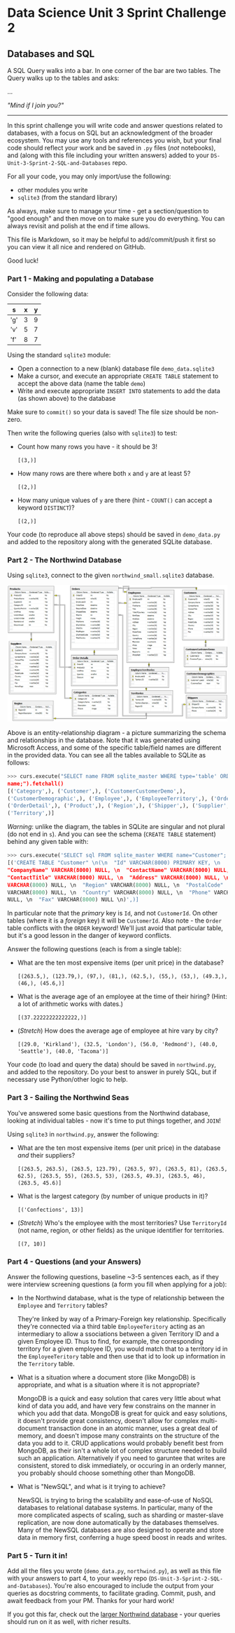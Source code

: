 # Data Science Unit 3 Sprint Challenge 2

## Databases and SQL

A SQL Query walks into a bar. In one corner of the bar are two tables. The Query
walks up to the tables and asks:

...

*"Mind if I join you?"*

---

In this sprint challenge you will write code and answer questions related to
databases, with a focus on SQL but an acknowledgment of the broader ecosystem.
You may use any tools and references you wish, but your final code should
reflect *your* work and be saved in `.py` files (*not* notebooks), and (along
with this file including your written answers) added to your
`DS-Unit-3-Sprint-2-SQL-and-Databases` repo.

For all your code, you may only import/use the following:
- other modules you write
- `sqlite3` (from the standard library)

As always, make sure to manage your time - get a section/question to "good
enough" and then move on to make sure you do everything. You can always revisit
and polish at the end if time allows.

This file is Markdown, so it may be helpful to add/commit/push it first so you
can view it all nice and rendered on GitHub.

Good luck!

### Part 1 - Making and populating a Database

Consider the following data:

| s   | x | y |
|-----|---|---|
| 'g' | 3 | 9 |
| 'v' | 5 | 7 |
| 'f' | 8 | 7 |

Using the standard `sqlite3` module:

- Open a connection to a new (blank) database file `demo_data.sqlite3`
- Make a cursor, and execute an appropriate `CREATE TABLE` statement to accept
  the above data (name the table `demo`)
- Write and execute appropriate `INSERT INTO` statements to add the data (as
  shown above) to the database

Make sure to `commit()` so your data is saved! The file size should be non-zero.

Then write the following queries (also with `sqlite3`) to test:

- Count how many rows you have - it should be 3!
  ```
  [(3,)]
  ```
- How many rows are there where both `x` and `y` are at least 5?
  ```
  [(2,)]
  ```
- How many unique values of `y` are there (hint - `COUNT()` can accept a keyword
  `DISTINCT`)?
  ```
  [(2,)]
  ```

Your code (to reproduce all above steps) should be saved in `demo_data.py` and
added to the repository along with the generated SQLite database.

### Part 2 - The Northwind Database

Using `sqlite3`, connect to the given `northwind_small.sqlite3` database.

![Northwind Entity-Relationship Diagram](./northwind_erd.png)

Above is an entity-relationship diagram - a picture summarizing the schema and
relationships in the database. Note that it was generated using Microsoft
Access, and some of the specific table/field names are different in the provided
data. You can see all the tables available to SQLite as follows:

```python
>>> curs.execute("SELECT name FROM sqlite_master WHERE type='table' ORDER BY
name;").fetchall()
[('Category',), ('Customer',), ('CustomerCustomerDemo',),
('CustomerDemographic',), ('Employee',), ('EmployeeTerritory',), ('Order',),
('OrderDetail',), ('Product',), ('Region',), ('Shipper',), ('Supplier',),
('Territory',)]
```

*Warning*: unlike the diagram, the tables in SQLite are singular and not plural
(do not end in `s`). And you can see the schema (`CREATE TABLE` statement)
behind any given table with:
```python
>>> curs.execute('SELECT sql FROM sqlite_master WHERE name="Customer";').fetchall()
[('CREATE TABLE "Customer" \n(\n  "Id" VARCHAR(8000) PRIMARY KEY, \n
"CompanyName" VARCHAR(8000) NULL, \n  "ContactName" VARCHAR(8000) NULL, \n
"ContactTitle" VARCHAR(8000) NULL, \n  "Address" VARCHAR(8000) NULL, \n  "City"
VARCHAR(8000) NULL, \n  "Region" VARCHAR(8000) NULL, \n  "PostalCode"
VARCHAR(8000) NULL, \n  "Country" VARCHAR(8000) NULL, \n  "Phone" VARCHAR(8000)
NULL, \n  "Fax" VARCHAR(8000) NULL \n)',)]
```

In particular note that the *primary* key is `Id`, and not `CustomerId`. On
other tables (where it is a *foreign* key) it will be `CustomerId`. Also note -
the `Order` table conflicts with the `ORDER` keyword! We'll just avoid that
particular table, but it's a good lesson in the danger of keyword conflicts.

Answer the following questions (each is from a single table):

- What are the ten most expensive items (per unit price) in the database?
  ```
  [(263.5,), (123.79,), (97,), (81,), (62.5,), (55,), (53,), (49.3,), (46,), (45.6,)]
  ```
- What is the average age of an employee at the time of their hiring? (Hint: a
  lot of arithmetic works with dates.)
  ```
  [(37.22222222222222,)]
  ```
- (*Stretch*) How does the average age of employee at hire vary by city?
  ```
  [(29.0, 'Kirkland'), (32.5, 'London'), (56.0, 'Redmond'), (40.0, 'Seattle'), (40.0, 'Tacoma')]
  ```

Your code (to load and query the data) should be saved in `northwind.py`, and
added to the repository. Do your best to answer in purely SQL, but if necessary
use Python/other logic to help.

### Part 3 - Sailing the Northwind Seas

You've answered some basic questions from the Northwind database, looking at
individual tables - now it's time to put things together, and `JOIN`!

Using `sqlite3` in `northwind.py`, answer the following:

- What are the ten most expensive items (per unit price) in the database *and*
  their suppliers?
  ```
  [(263.5, 263.5), (263.5, 123.79), (263.5, 97), (263.5, 81), (263.5, 62.5), (263.5, 55), (263.5, 53), (263.5, 49.3), (263.5, 46), (263.5, 45.6)]
  ```
- What is the largest category (by number of unique products in it)?
  ```
  [('Confections', 13)]
  ```
- (*Stretch*) Who's the employee with the most territories? Use `TerritoryId`
  (not name, region, or other fields) as the unique identifier for territories.
  ```
  [(7, 10)] 
  ```

### Part 4 - Questions (and your Answers)

Answer the following questions, baseline ~3-5 sentences each, as if they were
interview screening questions (a form you fill when applying for a job):

- In the Northwind database, what is the type of relationship between the
  `Employee` and `Territory` tables?
  
  They're linked by way of a Primary-Foreign key relationship. Specifically they're
  connected via a third table `EmployeeTeritory` acting as an intermediary to allow a
  ssociations between a given Territory ID and a given Employee ID. Thus to find,
  for example, the corresponding territory for a given employee ID, you would match
  that to a territory id in the `EmployeeTeritory` table and then use that id to look
  up information in the `Territory` table.
  
- What is a situation where a document store (like MongoDB) is appropriate, and
  what is a situation where it is not appropriate?
  
  MongoDB is a quick and easy solution that cares very little about what kind of 
  data you add, and have very few constrains on the manner in which you add that
  data. MongoDB is great for quick and easy solutions, it doesn't provide great
  consistency, doesn't allow for complex multi-document transaction done in an
  atomic manner, uses a great deal of memory, and doesn't impose many constraints
  on the structure of the data you add to it. CRUD applications would probably
  benefit best from MongoDB, as their isn't a whole lot of complex structure needed
  to build such an application. Alternatively if you need to garuntee that writes
  are consistent, stored to disk immediately, or occuring in an orderly manner, you
  probably should choose something other than MongoDB.
  
- What is "NewSQL", and what is it trying to achieve?
    
  NewSQL is trying to bring the scalability and ease-of-use of NoSQL databases to 
  relational database systems. In particular, many of the more complicated aspects
  of scaling, such as sharding or master-slave replication, are now done automatically
  by the databases themselves. Many of the NewSQL databases are also designed to operate
  and store data in memory first, conferring a huge speed boost in reads and writes. 
    
### Part 5 - Turn it in!
Add all the files you wrote (`demo_data.py`, `northwind.py`), as well as this
file with your answers to part 4, to your weekly repo
(`DS-Unit-3-Sprint-2-SQL-and-Databases`). You're also encouraged to include the
output from your queries as docstring comments, to facilitate grading. Commit,
push, and await feedback from your PM. Thanks for your hard work!

If you got this far, check out the [larger Northwind
database](https://github.com/jpwhite3/northwind-SQLite3/blob/master/Northwind_large.sqlite.zip) -
your queries should run on it as well, with richer results.